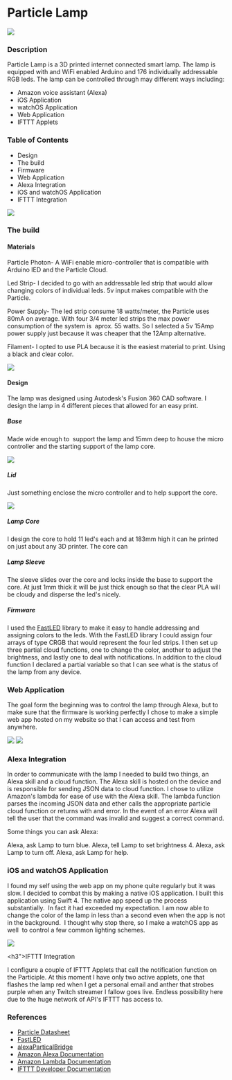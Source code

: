 <h1>Particle Lamp</h3>

<img src="https://i1.wp.com/www.coreyalexandersmith.com/wp-content/uploads/2017/12/LampGIF.gif?resize=270%2C250&ssl=1">

<h3>Description</h3>

Particle Lamp is a 3D printed internet connected smart lamp. The lamp is equipped with and WiFi enabled Arduino and 176 individually addressable RGB leds. The lamp can be controlled through may different ways including:
<ul>
 	<li>Amazon voice assistant (Alexa)</li>
 	<li>iOS Application</li>
 	<li>watchOS Application</li>
 	<li>Web Application</li>
 	<li>IFTTT Applets</li>
</ul>


<h3>Table of Contents</h3>

<ul>
 	<li>Design</li>
 	<li>The build</li>
 	<li>Firmware</li>
 	<li>Web Application</li>
 	<li>Alexa Integration</li>
 	<li>iOS and watchOS Application</li>
 	<li>IFTTT Integration</li>
</ul>

<img src="https://i2.wp.com/www.coreyalexandersmith.com/wp-content/uploads/2017/12/LampMockUpCloseLights.png?ssl=1">

<h3>The build</h3>

<h4>Materials</h4>
Particle Photon- A WiFi enable micro-controller that is compatible with Arduino IED and the Particle Cloud.

Led Strip- I decided to go with an addressable led strip that would allow changing colors of individual leds. 5v input makes compatible with the Particle.

Power Supply- The led strip consume 18 watts/meter, the Particle uses 80mA on average. With four 3/4 meter led strips the max power consumption of the system is  aprox. 55 watts. So I selected a 5v 15Amp power supply just because it was cheaper that the 12Amp alternative.

Filament- I opted to use PLA because it is the easiest material to print. Using a black and clear color.



<img src="https://i0.wp.com/www.coreyalexandersmith.com/wp-content/uploads/2017/12/LampMockUpCloseRender.png?w=1145&ssl=1">


<h4>Design</h4>

The lamp was designed using Autodesk's Fusion 360 CAD software. I design the lamp in 4 different pieces that allowed for an easy print.

<h5>Base</h5>
 
Made wide enough to  support the lamp and 15mm deep to house the micro controller and the starting support of the lamp core.



<img src="https://i0.wp.com/www.coreyalexandersmith.com/wp-content/uploads/2017/12/LEDLidBasic.jpg?w=1150&ssl=1">

<h5>Lid</h5>

Just something enclose the micro controller and to help support the core.


<img src="https://i0.wp.com/www.coreyalexandersmith.com/wp-content/uploads/2017/12/LEDCoreBasic.jpg?ssl=1">

<h5>Lamp Core</h5>

I design the core to hold 11 led's each and at 183mm high it can he printed on just about any 3D printer. The core can

<h5>Lamp Sleeve</h5>

The sleeve slides over the core and locks inside the base to support the core. At just 1mm thick it will be just thick enough so that the clear PLA will be cloudy and disperse the led's nicely.

<h5>Firmware</h5>

I used the <a href="https://github.com/FastLED/FastLED">FastLED</a> library to make it easy to handle addressing and assigning colors to the leds. With the FastLED library I could assign four arrays of type CRGB that would represent the four led strips. I then set up three partial cloud functions, one to change the color, another to adjust the brightness, and lastly one to deal with notifications. In addition to the cloud function I declared a partial variable so that I can see what is the status of the lamp from any device.


<h3>Web Application</h3>


The goal form the beginning was to control the lamp through Alexa, but to make sure that the firmware is working perfectly I chose to make a simple web app hosted on my website so that I can access and test from anywhere.


<img src="https://i2.wp.com/www.coreyalexandersmith.com/wp-content/uploads/2017/12/webAPP.jpg?ssl=1">


<img src="https://i2.wp.com/www.coreyalexandersmith.com/wp-content/uploads/2016/08/alexa.jpg?w=1000&ssl=1">

<h3>Alexa Integration</h3>


In order to communicate with the lamp I needed to build two things, an Alexa skill and a cloud function. The Alexa skill is hosted on the device and is responsible for sending JSON data to cloud function. I chose to utilize Amazon's lambda for ease of use with the Alexa skill. The lambda function parses the incoming JSON data and ether calls the appropriate particle cloud function or returns with and error. In the event of an error Alexa will tell the user that the command was invalid and suggest a correct command.

Some things you can ask Alexa:

Alexa, ask Lamp to turn blue.
Alexa, tell Lamp to set brightness 4.
Alexa, ask Lamp to turn off.
Alexa, ask Lamp for help.

</div>

<h3>iOS and watchOS Application</h3>


I found my self using the web app on my phone quite regularly but it was slow. I decided to combat this by making a native iOS application. I built this application using Swift 4. The native app speed up the process substantially.  In fact it had exceeded my expectation. I am now able to change the color of the lamp in less than a second even when the app is not in the background.  I thought why stop there, so I make a watchOS app as well  to control a few common lighting schemes.


<img src="https://i2.wp.com/www.coreyalexandersmith.com/wp-content/uploads/2017/12/lampWatchPhone.png?ssl=1">

 
<h3">IFTTT Integration</h3>


I configure a couple of IFTTT Applets that call the notification function on the Participle. At this moment I have only two active applets, one that flashes the lamp red when I get a personal email and anther that strobes purple when any Twitch streamer I fallow goes live. Endless possibility here due to the huge network of API's IFTTT has access to.

</div>

 
<h3>References</h3>
<ul>
  <li><a href="https://github.com/rlisle/alexaParticleBridge">Particle Datasheet</a> </li>
  <li><a href="https://github.com/FastLED/FastLED">FastLED</a> </li>
  <li><a href="https://github.com/rlisle/alexaParticleBridge">alexaParticalBridge</a> </li>
  <li><a href="https://developer.amazon.com/alexa">Amazon Alexa Documentation</a> </li>
  <li><a href="https://aws.amazon.com/lambda/">Amazon Lambda Documentation</a> </li>
  <li><a href="https://platform.ifttt.com/maker/guide">IFTTT Developer Documentation</a> </li>

</div>
</div>
</div>
</div>
</div>

